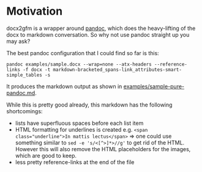 # Motivation

docx2gfm is a wrapper around [pandoc][pandoc], which does the heavy-lifting of the docx to markdown conversation. So why not use pandoc straight up you may ask?

The best pandoc configuration that I could find so far is this:

```
pandoc examples/sample.docx --wrap=none --atx-headers --reference-links -f docx -t markdown-bracketed_spans-link_attributes-smart-simple_tables -s
```

It produces the markdown output as shown in [examples/sample-pure-pandoc.md](./examples/sample-pure-pandoc.md).

While this is pretty good already, this markdown has the following shortcomings:

* lists have superfluous spaces before each list item
* HTML formatting for underlines is created e.g. `<span class="underline">In mattis lectus</span>` => one could use something similar to `sed -e 's/<[^>]*>//g'` to get rid of the HTML. However this will also remove the HTML placeholders for the images, which are good to keep.
* less pretty reference-links at the end of the file

[pandoc]: https://pandoc.org/installing.html
